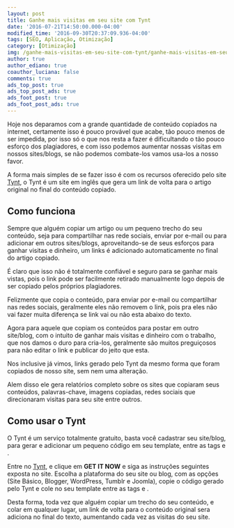 ```yaml
---
layout: post
title: Ganhe mais visitas em seu site com Tynt
date: '2016-07-21T14:50:00.000-04:00'
modified_time: '2016-09-30T20:37:09.936-04:00'
tags: [SEO, Aplicação, Otimização]
category: [Otimização]
img: /ganhe-mais-visitas-em-seu-site-com-tynt/ganhe-mais-visitas-em-seu-site-com-tynt.jpg
author: true
author_ediano: true
coauthor_luciana: false
comments: true
ads_top_post: true
ads_top_post_ads: true
ads_foot_post: true
ads_foot_post_ads: true
---
```


Hoje nos deparamos com a grande quantidade de conteúdo copiados na internet, certamente isso é pouco provável que acabe, tão pouco menos de ser impedida, por isso só o que nos resta a fazer é dificultando o tão pouco esforço dos plagiadores, e com isso podemos aumentar nossas visitas em nossos sites/blogs, se não podemos combate-los vamos usa-los a nosso favor.

A forma mais simples de se fazer isso é com os recursos oferecido pelo site <a href="http://tynt.com/" rel="nofollow" target="_blank">Tynt</a>, o Tynt é um site em inglês que gera um link de volta para o artigo original no final do conteúdo copiado.

## Como funciona
Sempre que alguém copiar um artigo ou um pequeno trecho do seu conteúdo, seja para compartilhar nas rede sociais, enviar por e-mail ou para adicionar em outros sites/blogs, aproveitando-se de seus esforços para ganhar visitas e dinheiro, um links é adicionado automaticamente no final do artigo copiado.

É claro que isso não é totalmente confiável e seguro para se ganhar mais vistas, pois o link pode ser facilmente retirado manualmente logo depois de ser copiado pelos próprios plagiadores.

Felizmente que copia o conteúdo, para enviar por e-mail ou compartilhar nas redes sociais, geralmente eles não removem o link, pois pra eles não vai fazer muita diferença se link vai ou não esta abaixo do texto.

Agora para aquele que copiam os conteúdos para postar em outro site/blog, com o intuito de ganhar mais visitas e dinheiro com o trabalho, que nos damos o duro para cria-los, geralmente são muitos preguiçosos para não editar o link e publicar do jeito que esta.

Nos inclusive já vimos, links gerado pelo Tynt da mesmo forma que foram copiados de nosso site, sem nem uma alteração.

Alem disso ele gera relatórios completo sobre os sites que copiaram seus conteúdos, palavras-chave, imagens copiadas, redes sociais que direcionaram visitas para seu site entre outros.

## Como usar o Tynt
O Tynt é um serviço totalmente gratuito, basta você cadastrar seu site/blog, para gerar e adicionar um pequeno código em seu template, entre as tags <head> e </head>.

Entre no <a href="http://tynt.com/" rel="nofollow" target="_blank">Tynt</a>, e clique em **GET IT NOW** e siga as instruções seguintes exposta no site. Escolha a plataforma do seu site ou blog, com as opções (Site Básico, Blogger, WordPress, Tumblr e Joomla), copie o código gerado pelo Tynt e cole no seu template entre as tags **<head>** e **</head>**.

Desta forma, toda vez que alguém copiar um trecho do seu conteúdo, e colar em qualquer lugar, um link de volta para o conteúdo original sera adiciona no final do texto, aumentando cada vez as visitas do seu site.